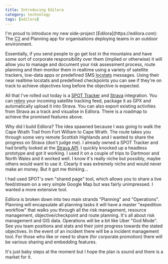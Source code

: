 ```yaml
---
title: Introducing Edilora
category: technology
tags: [edilora]
---
```

<p class="lead">
I'm proud to introduce my new side-project [Edilora](https://edilora.com): The <abbr title="Command and Control">C2</abbr> and Planning app for organisations deploying teams in an outdoor environment.
</p>

Essentially, if you send people to go get lost in the mountains and have some sort of corporate responsibility over them (implied or otherwise) it will allow you to manage and document your risk assessment process, route planning and then monitor them in realtime using a variety of satellite trackers, low-data apps or predefined SMS <abbr title="Location Status Reports">locstats</abbr> messages. Using their near realtime locstats and predefined checkpoints you can see if they're on track to achieve objectives long before the objective is expected.

All that I've rolled out today is a [SPOT Tracker](https://www.findmespot.eu/en/) and [Strava](https://www.strava.com/) integration. You can <abbr title="">rebro</abbr> your incoming satellite tracking feed, package it as GPX and automatically upload it into Strava. You can also export existing activities from Strava as a track and visualise in Edilora. There is a roadmap to achieve the promised features above.

Why did I build Edilora? The idea spawned because I was going to walk the Cape Wrath Trail from Fort William to Cape Wrath. The route takes you through some very remote Scottish Highlands and I wanted to share the progress on Strava (don't judge me). I already owned a SPOT Tracker and had briefly looked at the [Strava API](https://strava.github.io/api/). I quickly knocked up a headless prototype and got it working. I used it on a couple of trips to Dartmoor and North Wales and it worked well. I know it's really niche but possibly, maybe others would want to use it. Clearly it was extremely niche and would never make an money. But it got me thinking...

I had used SPOT's own "shared page" tool, which allows you to share a live feed/stream on a very simple Google Map but was fairly unimpressed. I wanted a more extensive tool.

Edilora is broken down into two main strands "Planning" and "Operations". Planning will encapsulate all planning tasks it will have a master "expedition workflow" that walks you through all the risk management, resource management, objective/checkpoint and route planning. It's all about risk management and GIS data. Operations will be a bit like Uber "God Mode". See you team positions and stats and their joint progress towards the stated objectives. In the event of an incident there will be a incident management tool. For those who like or need to share (for corporate promotion) there will be various sharing and embedding features.

It's just baby steps at the moment but I hope the plan is sound and there is a market for it.
